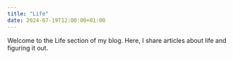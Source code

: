 ```yaml
---
title: "Life"
date: 2024-07-19T12:00:00+01:00
---
```


Welcome to the Life section of my blog. Here, I share articles about life and figuring it out.
